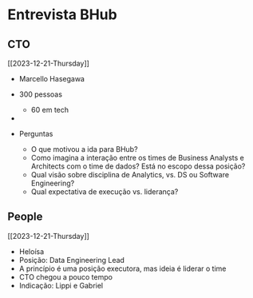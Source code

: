 # Entrevista BHub
## CTO
[[2023-12-21-Thursday]]

- Marcello Hasegawa
- 300 pessoas
	- 60 em tech
- 

- Perguntas
	- O que motivou a ida para BHub?
	- Como imagina a interação entre os times de Business Analysts e Architects com o time de dados? Está no escopo dessa posição?
	- Qual visão sobre disciplina de Analytics, vs. DS ou Software Engineering?
	- Qual expectativa de execução vs. liderança?
## People
[[2023-12-21-Thursday]]

- Heloísa
- Posição: Data Engineering Lead
- A princípio é uma posição executora, mas ideia é liderar o time
- CTO chegou a pouco tempo
- Indicação: Lippi e Gabriel